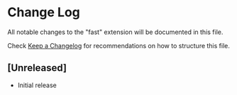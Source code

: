 # Change Log

All notable changes to the "fast" extension will be documented in this file.

Check [Keep a Changelog](http://keepachangelog.com/) for recommendations on how to structure this file.

## [Unreleased]

- Initial release